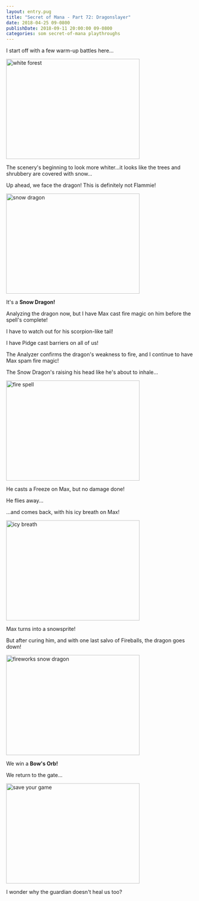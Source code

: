 ```yaml
---
layout: entry.pug
title: "Secret of Mana - Part 72: Dragonslayer"
date: 2018-04-25 09-0800
publishDate: 2018-09-11 20:00:00 09-0800
categories: som secret-of-mana playthroughs
---
```


I start off with a few warm-up battles here...

<img src="https://i.imgur.com/FwzVix5.png" alt="white forest" width="360" height="270" id="liveblog" />

The scenery's beginning to look more whiter...it looks like the trees and shrubbery are covered with snow...

Up ahead, we face the dragon! This is definitely not Flammie!

<img src="https://i.imgur.com/V2MSY0z.png" alt="snow dragon" width="360" height="270" id="liveblog" />

It's a **Snow Dragon!**

Analyzing the dragon now, but I have Max cast fire magic on him before the spell's complete!

I have to watch out for his scorpion-like tail!

I have Pidge cast barriers on all of us!

The Analyzer confirms the dragon's weakness to fire, and I continue to have Max spam fire magic!

The Snow Dragon's raising his head like he's about to inhale...

<img src="https://i.imgur.com/KOF4lcM.png" alt="fire spell" width="360" height="270" id="liveblog" />

He casts a Freeze on Max, but no damage done!

He flies away...

...and comes back, with his icy breath on Max!

<img src="https://i.imgur.com/bu4pTHH.png" alt="icy breath" width="360" height="270" id="liveblog" />

Max turns into a snowsprite!

But after curing him, and with one last salvo of Fireballs, the dragon goes down!

<img src="https://i.imgur.com/ZroMYx4.png" alt="fireworks snow dragon" width="360" height="270" id="liveblog" />

We win a **Bow's Orb!**

We return to the gate...

<img src="https://i.imgur.com/XYCnDTd.png" alt="save your game" width="360" height="270" id="liveblog" />

I wonder why the guardian doesn't heal us too?